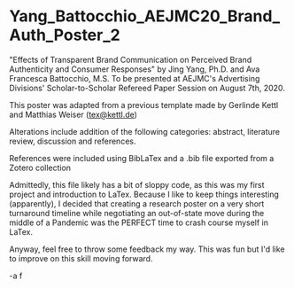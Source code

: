 # Yang_Battocchio_AEJMC20_Brand_Auth_Poster_2
"Effects of Transparent Brand Communication on Perceived Brand Authenticity and Consumer Responses" by Jing Yang, Ph.D. and Ava Francesca Battocchio, M.S. 
To be presented at AEJMC's Advertising Divisions' Scholar-to-Scholar Refereed Paper Session on August 7th, 2020. 

This poster was adapted from a previous template made by Gerlinde Kettl and Matthias Weiser (tex@kettl.de)

Alterations include addition of the following categories: abstract, literature review, discussion and references.

References were included using BibLaTex and a .bib file exported from a Zotero collection

Admittedly, this file likely has a bit of sloppy code, as this was my first project and introduction to LaTex. Because I like to keep things interesting (apparently), I decided that creating a research poster on a very short turnaround timeline while negotiating an out-of-state move during the middle of a Pandemic was the PERFECT time to crash course myself in LaTex. 

Anyway, feel free to throw some feedback my way. This was fun but I'd like to improve on this skill moving forward.

-a f 
